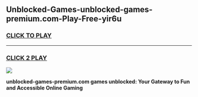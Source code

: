 
## Unblocked-Games-unblocked-games-premium.com-Play-Free-yir6u
<h3>
<a href="https://premium76.site?title=unblocked-games-premium.com&ref=23A">CLICK TO PLAY</a></h3>
<hr>

<h3>
<a href="https://premium76.site?title=unblocked-games-premium.com&ref=23A">CLICK 2 PLAY</a>
  
</h3>

<a href="https://premium76.site?title=unblocked-games-premium.com&ref=23A"><img src="https://clearcache.store/games.png"></a>


**unblocked-games-premium.com games unblocked: Your Gateway to Fun and Accessible Online Gaming**
